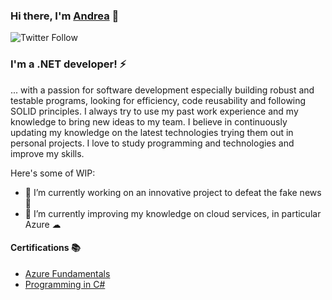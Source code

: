 ### Hi there, I'm [Andrea](https://www.linkedin.com/in/grillo-andrea/) 👋

![Twitter Follow](https://img.shields.io/twitter/follow/AndreaGrillo93?style=for-the-badge&logo=twitter)

### I'm a .NET developer! ⚡
... with a passion for software development especially building robust and testable programs, looking for efficiency, code reusability and following SOLID principles.
I always try to use my past work experience and my knowledge to bring new ideas to my team. I believe in continuously updating my knowledge on the latest technologies trying them out in personal projects. I love to study programming and technologies and improve my skills.

Here's some of WIP:
- 🔭 I’m currently working on an innovative project to defeat the fake news 📰
- 🌱 I’m currently improving my knowledge on cloud services, in particular Azure ☁

#### Certifications 📚
- [Azure Fundamentals](https://docs.microsoft.com/en-us/learn/certifications/exams/az-900)
- [Programming in C#](https://www.youracclaim.com/badges/33552018-a3e4-472f-abac-99ef62b19911/linked_in_profile)

<!--- 📫 How to reach me:
https://img.shields.io/twitter/url?style=social&url=https%3A%2F%2Fwww.linkedin.com%2Fin%2Fgrillo-andrea%2F
![LinkedIn](https://img.shields.io/badge/linkedin-%230077B5.svg?&style=for-the-badge&logo=linkedin&logoColor=white&url=https%3A%2F%2Fwww.linkedin.com%2Fin%2Fgrillo-andrea%2F)

